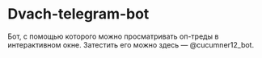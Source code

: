 # Dvach-telegram-bot
Бот, с помощью которого можно просматривать оп-треды в интерактивном окне. Затестить его можно здесь — @cucumner12_bot.
